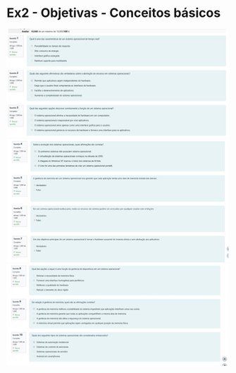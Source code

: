 # Ex2 - Objetivas - Conceitos básicos
![alt text](<WhatsApp Image 2024-08-19 at 22.25.26_ccc78c61.jpg>)
![alt text](<WhatsApp Image 2024-08-19 at 22.25.41_6a8394bf.jpg>)
![alt text](<WhatsApp Image 2024-08-19 at 22.26.01_2dc395ad.jpg>)